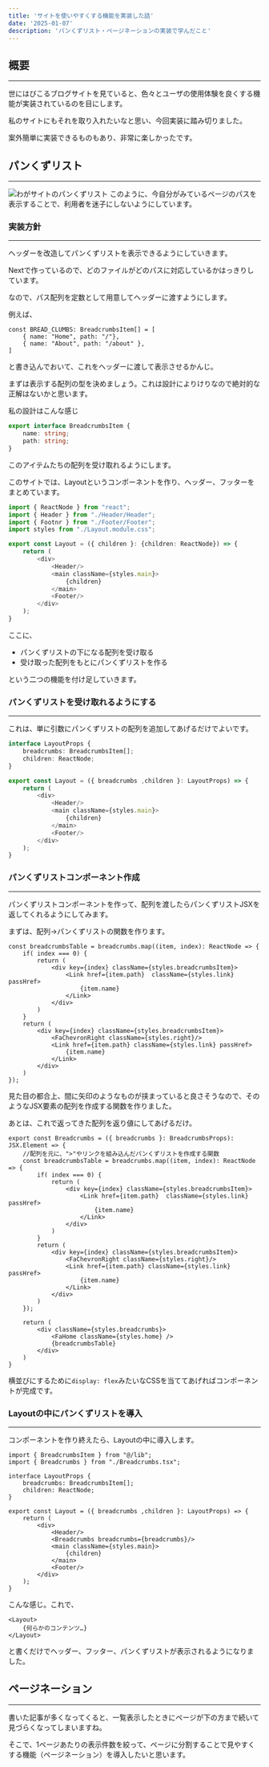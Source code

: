 ```yaml
---
title: 'サイトを使いやすくする機能を実装した話'
date: '2025-01-07'
description: 'パンくずリスト・ページネーションの実装で学んだこと'
---
```


## 概要
---
世にはびこるブログサイトを見ていると、色々とユーザの使用体験を良くする機能が実装されているのを目にします。

私のサイトにもそれを取り入れたいなと思い、今回実装に踏み切りました。

案外簡単に実装できるものもあり、非常に楽しかったです。

## パンくずリスト
---
![わがサイトのパンくずリスト](/article/06/01.png)
このように、今自分がみているページのパスを表示することで、利用者を迷子にしないようにしています。

### 実装方針
---
ヘッダーを改造してパンくずリストを表示できるようにしていきます。

Nextで作っているので、どのファイルがどのパスに対応しているかはっきりしています。

なので、パス配列を定数として用意してヘッダーに渡すようにします。

例えば、
```tsx /src/app/about
const BREAD_CLUMBS: BreadcrumbsItem[] = [
    { name: "Home", path: "/"},
    { name: "About", path: "/about" },
]
```
と書き込んでおいて、これをヘッダーに渡して表示させるかんじ。

まずは表示する配列の型を決めましょう。これは設計によりけりなので絶対的な正解はないかと思います。

私の設計はこんな感じ
```ts /src/lib/type/breadcrumbs.ts
export interface BreadcrumbsItem {
    name: string;
    path: string;
}
```
このアイテムたちの配列を受け取れるようにします。

このサイトでは、Layoutというコンポーネントを作り、ヘッダー、フッターをまとめています。
```ts 従来のLayout.tsx
import { ReactNode } from "react";
import { Header } from "./Header/Header";
import { Footnr } from "./Footer/Footer";
import styles from "./Layout.module.css";

export const Layout = ({ children }: {children: ReactNode}) => {
    return (
        <div>
            <Header/>
            <main className={styles.main}>
                {children}
            </main>
            <Footer/>
        </div>
    );
}
```
ここに、
- パンくずリストの下になる配列を受け取る
- 受け取った配列をもとにパンくずリストを作る

という二つの機能を付け足していきます。

### パンくずリストを受け取れるようにする
---
これは、単に引数にパンくずリストの配列を追加してあげるだけでよいです。

```ts Layout.tsx
interface LayoutProps {
    breadcrumbs: BreadcrumbsItem[];
    children: ReactNode;
}

export const Layout = ({ breadcrumbs ,children }: LayoutProps) => {
    return (
        <div>
            <Header/>
            <main className={styles.main}>
                {children}
            </main>
            <Footer/>
        </div>
    );
}
```

### パンくずリストコンポーネント作成
---
パンくずリストコンポーネントを作って、配列を渡したらパンくずリストJSXを返してくれるようにしてみます。

まずは、配列→パンくずリストの関数を作ります。
```tsx Breadcrumbs.tsx
const breadcrumbsTable = breadcrumbs.map((item, index): ReactNode => {
    if( index === 0) {
        return (
            <div key={index} className={styles.breadcrumbsItem}>
                <Link href={item.path}  className={styles.link} passHref>
                    {item.name}
                </Link>
            </div>
        )
    }
    return (
        <div key={index} className={styles.breadcrumbsItem}>
            <FaChevronRight className={styles.right}/>
            <Link href={item.path} className={styles.link} passHref>
                {item.name}
            </Link>
        </div>
    )
});
```
見た目の都合上、間に矢印のようなものが挟まっていると良さそうなので、そのようなJSX要素の配列を作成する関数を作りました。

あとは、これで返ってきた配列を返り値にしてあげるだけ。

```tsx Layout.tsx
export const Breadcrumbs = ({ breadcrumbs }: BreadcrumbsProps): JSX.Element => {
    //配列を元に、">"やリンクを組み込んだパンくずリストを作成する関数
    const breadcrumbsTable = breadcrumbs.map((item, index): ReactNode => {
        if( index === 0) {
            return (
                <div key={index} className={styles.breadcrumbsItem}>
                    <Link href={item.path}  className={styles.link} passHref>
                        {item.name}
                    </Link>
                </div>
            )
        }
        return (
            <div key={index} className={styles.breadcrumbsItem}>
                <FaChevronRight className={styles.right}/>
                <Link href={item.path} className={styles.link} passHref>
                    {item.name}
                </Link>
            </div>
        )
    });
    
    return (
        <div className={styles.breadcrumbs}>
            <FaHome className={styles.home} />
            {breadcrumbsTable}
        </div>
    )
}
```
横並びにするために``display: flex``みたいなCSSを当ててあげればコンポーネントが完成です。

### Layoutの中にパンくずリストを導入
---
コンポーネントを作り終えたら、Layoutの中に導入します。
```tsx Layout.tsx
import { BreadcrumbsItem } from "@/lib";
import { Breadcrumbs } from "./Breadcrumbs.tsx";

interface LayoutProps {
    breadcrumbs: BreadcrumbsItem[];
    children: ReactNode;
}

export const Layout = ({ breadcrumbs ,children }: LayoutProps) => {
    return (
        <div>
            <Header/>
            <Breadcrumbs breadcrumbs={breadcrumbs}/>
            <main className={styles.main}>
                {children}
            </main>
            <Footer/>
        </div>
    );
}
```
こんな感じ。これで、
```tsx
<Layout>
    {何らかのコンテンツ…}
</Layout>
```
と書くだけでヘッダー、フッター、パンくずリストが表示されるようになりました。

## ページネーション
---
書いた記事が多くなってくると、一覧表示したときにページが下の方まで続いて見づらくなってしまいますね。

そこで、1ページあたりの表示件数を絞って、ページに分割することで見やすくする機能（ページネーション）を導入したいと思います。